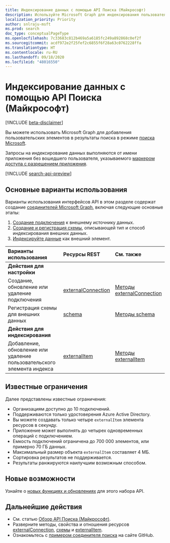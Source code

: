 ```yaml
---
title: Индексирование данных с помощью API Поиска (Майкрософт)
description: Используйте Microsoft Graph для индексирования пользовательских элементов в службе поиска Microsoft.
localization_priority: Priority
author: snlraju-msft
ms.prod: search
doc_type: conceptualPageType
ms.openlocfilehash: 7c33683c812b469a5a6185fc249a892868c0ef2f
ms.sourcegitcommit: acdf972e2f25fef2c6855f6f28a63c0762228ffa
ms.translationtype: HT
ms.contentlocale: ru-RU
ms.lasthandoff: 09/18/2020
ms.locfileid: "48016550"
---
```

# <a name="use-the-microsoft-search-api-to-index-data"></a>Индексирование данных с помощью API Поиска (Майкрософт)

[!INCLUDE [beta-disclaimer](../../includes/beta-disclaimer.md)]

Вы можете использовать Microsoft Graph для добавления пользовательских элементов в результаты поиска в режиме [поиска Microsoft](/microsoftsearch/overview-microsoft-search).

Запросы на индексирование данных выполняются от имени приложения без вошедшего пользователя, указываемого [маркером доступа с разрешением приложения](/graph/auth-v2-service).

[!INCLUDE [search-api-preview](../../includes/search-api-preview-signup.md)]

## <a name="common-use-cases"></a>Основные варианты использования

Варианты использования интерфейсов API в этом разделе содержат создание [соединителей Microsoft Graph](/microsoftsearch/connectors-overview), включая следующие основные этапы:

1. [Создание подключения](../api/external-post-connections.md) к внешнему источнику данных.
2. [Создание и регистрация схемы](../api/externalconnection-post-schema.md), описывающей тип и способ индексирования внешних данных.
3. [Индексируйте данные](../api/externalconnection-put-items.md) как внешний элемент.

| Варианты использования                                        | Ресурсы REST                              | См. также |
|:-------------------------------------------------|:--------------------------------------------|:--|
| **Действия для настройки**                        |                                             |   |
| Создание, обновление или удаление подключения           | [externalConnection](externalconnection.md) | [Методы externalConnection](externalconnection.md#methods) |
| Регистрация схемы для внешних данных          | [schema](schema.md)                         | [Методы schema](schema.md#methods) |
| **Действия для индексирования**                             |                                             |   |
| Добавление, обновление или удаление пользовательского элемента индекса | [externalItem](externalitem.md)             | [Методы externalItem](externalItem.md#methods) |

## <a name="known-limitations"></a>Известные ограничения

Далее представлены известные ограничения:

- Организациям доступно до 10 подключений.
- Поддерживаются только удостоверения Azure Active Directory.
- Вы можете создавать только четыре `externalItem` элемента ресурсов в секунду.
- Приложение может выполнять до четырех одновременных операций с подключением.
- Емкость подключений ограничена до 700 000 элементов, или примерно 70 ГБ данных.
- Максимальный размер объекта `externalItem` составляет 4 МБ.
- Сортировка результатов не поддерживается.
- Результаты ранжируются наилучшим возможным способом.

## <a name="whats-new"></a>Новые возможности
Узнайте о [новых функциях и обновлениях](/graph/whats-new-overview) для этого набора API.

## <a name="next-steps"></a>Дальнейшие действия

- См. статью [Обзор API Поиска (Майкрософт)](/graph/search-concept-overview).
- Разверните методы, свойства и отношения ресурсов [externalConnection](externalconnection.md), [схемы](schema.md) и [externalItem](externalitem.md).
- Ознакомьтесь с [примером соединителя поиска](https://github.com/microsoftgraph/msgraph-search-connector-sample) на сайте GitHub.


